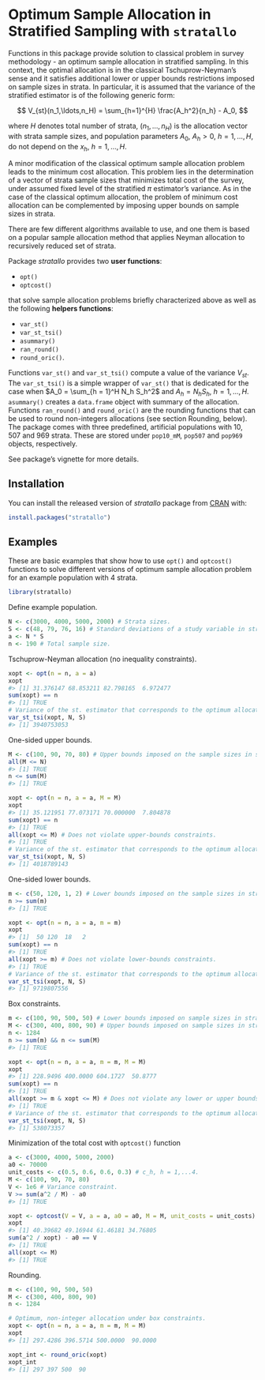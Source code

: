 
<!-- README.md is generated from README.Rmd. Please edit that file -->
# Optimum Sample Allocation in Stratified Sampling with `stratallo`

<!-- badges: start -->
<!-- badges: end -->

Functions in this package provide solution to classical problem in
survey methodology - an optimum sample allocation in stratified
sampling. In this context, the optimal allocation is in the classical
Tschuprow-Neyman’s sense and it satisfies additional lower or upper
bounds restrictions imposed on sample sizes in strata. In particular, it
is assumed that the variance of the stratified estimator is of the
following generic form:

$$
  V_{st}(n_1,\ldots,n_H) = \sum_{h=1}^{H} \frac{A_h^2}{n_h} - A_0,
$$

where $H$ denotes total number of strata, $(n_1,\ldots,n_H)$ is the
allocation vector with strata sample sizes, and population parameters
$A_0$, $A_h > 0$, $h = 1,\ldots,H$, do not depend on the $x_h$,
$h = 1,\ldots,H$.

A minor modification of the classical optimum sample allocation problem
leads to the minimum cost allocation. This problem lies in the
determination of a vector of strata sample sizes that minimizes total
cost of the survey, under assumed fixed level of the stratified $\pi$
estimator’s variance. As in the case of the classical optimum
allocation, the problem of minimum cost allocation can be complemented
by imposing upper bounds on sample sizes in strata.

There are few different algorithms available to use, and one them is
based on a popular sample allocation method that applies Neyman
allocation to recursively reduced set of strata.

Package *stratallo* provides two **user functions**:

- `opt()`
- `optcost()`

that solve sample allocation problems briefly characterized above as
well as the following **helpers functions**:

- `var_st()`
- `var_st_tsi()`
- `asummary()`
- `ran_round()`
- `round_oric()`.

Functions `var_st()` and `var_st_tsi()` compute a value of the variance
$V_{st}$. The `var_st_tsi()` is a simple wrapper of `var_st()` that is
dedicated for the case when $A_0 = \sum_{h = 1}^H N_h S_h^2$ and
$A_h = N_h S_h$, $h = 1,\ldots,H$. `asummary()` creates a `data.frame`
object with summary of the allocation. Functions `ran_round()` and
`round_oric()` are the rounding functions that can be used to round
non-integers allocations (see section Rounding, below). The package
comes with three predefined, artificial populations with 10, 507 and 969
strata. These are stored under `pop10_mM`, `pop507` and `pop969`
objects, respectively.

See package’s vignette for more details.

## Installation

You can install the released version of *stratallo* package from
[CRAN](https://CRAN.R-project.org) with:

``` r
install.packages("stratallo")
```

## Examples

These are basic examples that show how to use `opt()` and `optcost()`
functions to solve different versions of optimum sample allocation
problem for an example population with 4 strata.

``` r
library(stratallo)
```

Define example population.

``` r
N <- c(3000, 4000, 5000, 2000) # Strata sizes.
S <- c(48, 79, 76, 16) # Standard deviations of a study variable in strata.
a <- N * S
n <- 190 # Total sample size.
```

Tschuprow-Neyman allocation (no inequality constraints).

``` r
xopt <- opt(n = n, a = a)
xopt
#> [1] 31.376147 68.853211 82.798165  6.972477
sum(xopt) == n
#> [1] TRUE
# Variance of the st. estimator that corresponds to the optimum allocation.
var_st_tsi(xopt, N, S)
#> [1] 3940753053
```

One-sided upper bounds.

``` r
M <- c(100, 90, 70, 80) # Upper bounds imposed on the sample sizes in strata.
all(M <= N)
#> [1] TRUE
n <= sum(M)
#> [1] TRUE

xopt <- opt(n = n, a = a, M = M)
xopt
#> [1] 35.121951 77.073171 70.000000  7.804878
sum(xopt) == n
#> [1] TRUE
all(xopt <= M) # Does not violate upper-bounds constraints.
#> [1] TRUE
# Variance of the st. estimator that corresponds to the optimum allocation.
var_st_tsi(xopt, N, S)
#> [1] 4018789143
```

One-sided lower bounds.

``` r
m <- c(50, 120, 1, 2) # Lower bounds imposed on the sample sizes in strata.
n >= sum(m)
#> [1] TRUE

xopt <- opt(n = n, a = a, m = m)
xopt
#> [1]  50 120  18   2
sum(xopt) == n
#> [1] TRUE
all(xopt >= m) # Does not violate lower-bounds constraints.
#> [1] TRUE
# Variance of the st. estimator that corresponds to the optimum allocation.
var_st_tsi(xopt, N, S)
#> [1] 9719807556
```

Box constraints.

``` r
m <- c(100, 90, 500, 50) # Lower bounds imposed on sample sizes in strata.
M <- c(300, 400, 800, 90) # Upper bounds imposed on sample sizes in strata.
n <- 1284
n >= sum(m) && n <= sum(M)
#> [1] TRUE

xopt <- opt(n = n, a = a, m = m, M = M)
xopt
#> [1] 228.9496 400.0000 604.1727  50.8777
sum(xopt) == n
#> [1] TRUE
all(xopt >= m & xopt <= M) # Does not violate any lower or upper bounds constraints.
#> [1] TRUE
# Variance of the st. estimator that corresponds to the optimum allocation.
var_st_tsi(xopt, N, S)
#> [1] 538073357
```

Minimization of the total cost with `optcost()` function

``` r
a <- c(3000, 4000, 5000, 2000)
a0 <- 70000
unit_costs <- c(0.5, 0.6, 0.6, 0.3) # c_h, h = 1,...4.
M <- c(100, 90, 70, 80)
V <- 1e6 # Variance constraint.
V >= sum(a^2 / M) - a0
#> [1] TRUE

xopt <- optcost(V = V, a = a, a0 = a0, M = M, unit_costs = unit_costs)
xopt
#> [1] 40.39682 49.16944 61.46181 34.76805
sum(a^2 / xopt) - a0 == V
#> [1] TRUE
all(xopt <= M)
#> [1] TRUE
```

Rounding.

``` r
m <- c(100, 90, 500, 50)
M <- c(300, 400, 800, 90)
n <- 1284

# Optimum, non-integer allocation under box constraints.
xopt <- opt(n = n, a = a, m = m, M = M)
xopt
#> [1] 297.4286 396.5714 500.0000  90.0000

xopt_int <- round_oric(xopt)
xopt_int
#> [1] 297 397 500  90
```
